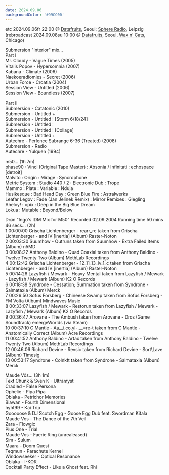 ```yaml
---
date: 2024.09.06
backgroundColor: '#99CC00'
---
```


etc 2024.09.06fr 22:00 @ [Datafruits](http://www.datafruits.fm/), Seoul; [Sphere Radio](http://www.sphere-radio.net/), Leipzig  
(rebroadcast 2024.09.08su 10:00 @ [Datafruits](http://www.datafruits.fm/), Seoul, [Wax n' Cats](http://www.twitch.tv/waxncats/), Chicago)  

Submersion "Interior" mix...  
Part I  
Mr. Cloudy - Vague Times (2005)  
Vitalis Popov - Hypersomnia (2007)  
Kabana - Climate (2006)  
Naekoeradiomies - Secret (2006)  
Urban Force - Croatia (2004)  
Session View - Untitled (2006)  
Session View - Boundless (2007)  

Part II  
Submersion - Catatonic (2010)  
Submersion - Untitled +  
Submersion - Untitled ¦ \[Storm 6/18/24\]  
Submersion - Untitled ¦  
Submersion - Untitled ¦ \[Collage\]  
Submersion - Untitled +  
Autechre - Perlence Subrange 6-36 (Treated) (2008)  
Submersion - Radio  
Autechre - Yulquen (1994)

m50... (1h 7m)  
phase90 : Vinci (Original Tape Master) : Absonia / Infinitati : echospace \[detroit\]  
Malvito : Origin : Mirage : Syncrophone  
Metric System : Studio 440 / 2 : Electronic Dub : Trope  
Mammo : Plate : Variable : Nduja  
Husikesque : Bad Head Day : Green Blue Fire : Astralwerks  
Leafar Legov : Fade (Jan Jelinek Remix) : Mirror Remixes : Giegling  
Aheloy! : opix : Deep in the Big Blue Dream  
Lokua : Mutable : Beyond/Below  

Drøn "Ingo's IDM Mix for M50" Recorded 02.09.2004 Running time 50 mins 46 secs... (2h)  
1 00:00:00 Grischa Lichtenberger - rearr\_re taken from Grischa Lichtenberger - and IV \[inertia\] (Album) Raster-Noton  
2 00:03:30 Suumhow - Outruns taken from Suumhow - Extra Failed Items (Album) n5MD  
3 00:08:22 Anthony Baldino - Quad Coaxial taken from Anthony Baldino - Twelve Twenty Two (Album) MethLab Recordings  
4 00:12:42 Grischa Lichtenberger - 12\_11\_13\_lv\_1\_c taken from Grischa Lichtenberger - and IV \[inertia\] (Album) Raster-Noton  
5 00:14:26 Lazyfish / Mewark - Heavy Mental taken from Lazyfish / Mewark - Lazyfish / Mewark (Album) K2 O Records  
6 00:18:38 Syndrone - Cessation; Summation taken from Syndrone - Salmataxia (Album) Merck  
7 00:26:50 Sofus Forsberg - Chineese Swamp taken from Sofus Forsberg - FM Volta (Album) Mindwaves Music  
8 00:33:07 Lazyfish / Mewark - Restorun taken from Lazyfish / Mewark - Lazyfish / Mewark (Album) K2 O Records  
9 00:36:47 Arovane - The Ambush taken from Arovane - Dros (Game Soundtrack) emergeWorlds (via Steam)  
10 00:37:10 C Mantle - Aa\_\_i.co.yl- \_\_=re-t taken from C Mantle - Anatomically Correct (Album) Acre Recordings  
11 00:41:52 Anthony Baldino - Artax taken from Anthony Baldino - Twelve Twenty Two (Album) MethLab Recordings  
12 00:46:06 Richard Devine - Revsic taken from Richard Devine - Sort\\Lave (Album) Timesig  
13 00:53:17 Syndrone - Colnkft taken from Syndrone - Salmataxia (Album) Merck  

Maude Vôs... (3h 1m)  
Text Chunk & Sven K - Ultramyst  
Cradled - False Persona  
Ophelie - Pipa Pipa  
Oblaka - Petrichor Memories  
Blawan - Fourth Dimensional  
hyht99 - Kai Trip  
Gooooose & DJ Scotch Egg - Goose Egg Dub feat. Swordman Kitala  
Maude Vos - The Dance of the 7th Veil  
Zara - Flowgic  
Plus One - Trial  
Maude Vos - Faerie Ring (unrealeased)  
Sim - Sulum  
Maara - Doom Quest  
Teqmun - Parachute Kernel  
Windowseeker - Optical Resonance  
Oblaka - I-KOR  
Cocktail Party Effect - Like a Ghost feat. Rhi